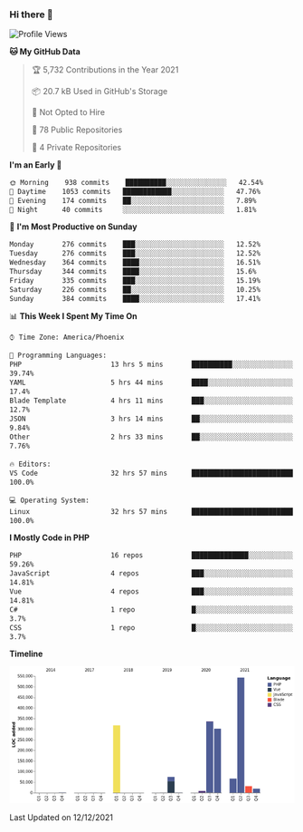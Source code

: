 ### Hi there 👋

<!--START_SECTION:waka-->
![Profile Views](http://img.shields.io/badge/Profile%20Views-7-blue)

**🐱 My GitHub Data** 

> 🏆 5,732 Contributions in the Year 2021
 > 
> 📦 20.7 kB Used in GitHub's Storage 
 > 
> 🚫 Not Opted to Hire
 > 
> 📜 78 Public Repositories 
 > 
> 🔑 4 Private Repositories  
 > 
**I'm an Early 🐤** 

```text
🌞 Morning    938 commits    ██████████░░░░░░░░░░░░░░░   42.54% 
🌆 Daytime    1053 commits   ████████████░░░░░░░░░░░░░   47.76% 
🌃 Evening    174 commits    ██░░░░░░░░░░░░░░░░░░░░░░░   7.89% 
🌙 Night      40 commits     ░░░░░░░░░░░░░░░░░░░░░░░░░   1.81%

```
📅 **I'm Most Productive on Sunday** 

```text
Monday       276 commits    ███░░░░░░░░░░░░░░░░░░░░░░   12.52% 
Tuesday      276 commits    ███░░░░░░░░░░░░░░░░░░░░░░   12.52% 
Wednesday    364 commits    ████░░░░░░░░░░░░░░░░░░░░░   16.51% 
Thursday     344 commits    ████░░░░░░░░░░░░░░░░░░░░░   15.6% 
Friday       335 commits    ███░░░░░░░░░░░░░░░░░░░░░░   15.19% 
Saturday     226 commits    ██░░░░░░░░░░░░░░░░░░░░░░░   10.25% 
Sunday       384 commits    ████░░░░░░░░░░░░░░░░░░░░░   17.41%

```


📊 **This Week I Spent My Time On** 

```text
⌚︎ Time Zone: America/Phoenix

💬 Programming Languages: 
PHP                      13 hrs 5 mins       ██████████░░░░░░░░░░░░░░░   39.74% 
YAML                     5 hrs 44 mins       ████░░░░░░░░░░░░░░░░░░░░░   17.4% 
Blade Template           4 hrs 11 mins       ███░░░░░░░░░░░░░░░░░░░░░░   12.7% 
JSON                     3 hrs 14 mins       ██░░░░░░░░░░░░░░░░░░░░░░░   9.84% 
Other                    2 hrs 33 mins       ██░░░░░░░░░░░░░░░░░░░░░░░   7.76%

🔥 Editors: 
VS Code                  32 hrs 57 mins      █████████████████████████   100.0%

💻 Operating System: 
Linux                    32 hrs 57 mins      █████████████████████████   100.0%

```

**I Mostly Code in PHP** 

```text
PHP                      16 repos            ██████████████░░░░░░░░░░░   59.26% 
JavaScript               4 repos             ███░░░░░░░░░░░░░░░░░░░░░░   14.81% 
Vue                      4 repos             ███░░░░░░░░░░░░░░░░░░░░░░   14.81% 
C#                       1 repo              █░░░░░░░░░░░░░░░░░░░░░░░░   3.7% 
CSS                      1 repo              █░░░░░░░░░░░░░░░░░░░░░░░░   3.7%

```


**Timeline**

![Chart not found](https://raw.githubusercontent.com/mikebronner/mikebronner/master/charts/bar_graph.png) 


 Last Updated on 12/12/2021
<!--END_SECTION:waka-->

<!--
**mikebronner/mikebronner** is a ✨ _special_ ✨ repository because its `README.md` (this file) appears on your GitHub profile.

Here are some ideas to get you started:

- 🔭 I’m currently working on ...
- 🌱 I’m currently learning ...
- 👯 I’m looking to collaborate on ...
- 🤔 I’m looking for help with ...
- 💬 Ask me about ...
- 📫 How to reach me: ...
- 😄 Pronouns: ...
- ⚡ Fun fact: ...
-->
